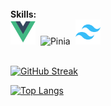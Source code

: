 <br>
<div align="left">
  <strong>Skills:</strong>
  <br>
  <img src="https://github.com/devicons/devicon/blob/master/icons/vuejs/vuejs-original.svg"  title="VUE" alt="VUE" width="40"/>&nbsp;
  <img src="https://upload.wikimedia.org/wikipedia/commons/thumb/1/1c/Pinialogo.svg/1369px-Pinialogo.svg.png"  title="Pinia" width="40"/>&nbsp;
  <img src="https://github.com/devicons/devicon/blob/master/icons/tailwindcss/tailwindcss-original.svg"  title="Tailwind" width="40"/>&nbsp;
</div>
<br>

[![GitHub Streak](http://github-readme-streak-stats.herokuapp.com?user=rustamgadjiev&theme=prussian&hide_border=true&border_radius=20)](https://git.io/streak-stats)

 [![Top Langs](https://github-readme-stats.vercel.app/api/top-langs/?username=rustamgadjiev&layout=compact&theme=prussian&hide_border=true&border_radius=20)](https://github.com/anuraghazra/github-readme-stats)
